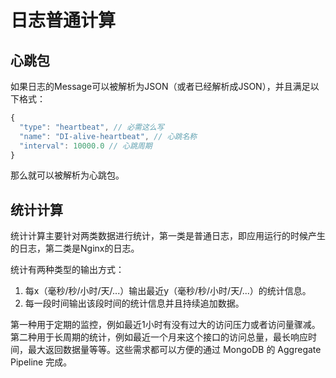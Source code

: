 # 日志普通计算

## 心跳包

如果日志的Message可以被解析为JSON（或者已经解析成JSON），并且满足以下格式：

```js
{
  "type": "heartbeat", // 必需这么写
  "name": "DI-alive-heartbeat", // 心跳名称
  "interval": 10000.0 // 心跳周期
}
```

那么就可以被解析为心跳包。

## 统计计算

统计计算主要针对两类数据进行统计，第一类是普通日志，即应用运行的时候产生的日志，第二类是Nginx的日志。

统计有两种类型的输出方式：

1. 每x（毫秒/秒/小时/天/...）输出最近y（毫秒/秒/小时/天/...）的统计信息。
2. 每一段时间输出该段时间的统计信息并且持续追加数据。

第一种用于定期的监控，例如最近1小时有没有过大的访问压力或者访问量骤减。
第二种用于长周期的统计，例如最近一个月来这个接口的访问总量，最长响应时间，最大返回数据量等等。这些需求都可以方便的通过 MongoDB 的 Aggregate Pipeline 完成。
